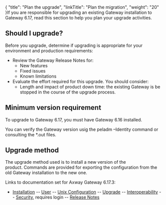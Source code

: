 {
    "title": "Plan the upgrade",
    "linkTitle": "Plan the migration",
    "weight": "20"
}If you are responsible for upgrading an existing <span class="mc-variable axway_variables.Component_Short_Name variable">Gateway</span> installation to <span class="mc-variable axway_variables.Component_Short_Name variable">Gateway</span> <span class="mc-variable axway_variables.Component_Version variable">6.17</span>, read this section to help you plan your upgrade activities.

## Should I upgrade?

Before you upgrade, determine if upgrading is appropriate for your environment and production requirements:

-   Review the <span class="mc-variable axway_variables.Component_Short_Name variable">Gateway</span> <span class="mc-variable suite_variables.DocTypeRelNotes variable">Release Notes</span> for:
    -   New features
    -   Fixed issues
    -   Known limitations
-   Evaluate the effort required for this upgrade. You should consider:
    -   Length and impact of product down time: the existing <span class="mc-variable suite_variables.GatewayName variable">Gateway</span> is be stopped in the course of the upgrade process.

## Minimum version requirement

To upgrade to <span class="mc-variable axway_variables.Component_Short_Name variable">Gateway</span> <span class="mc-variable axway_variables.Component_Version variable">6.17</span>, you must have <span class="mc-variable axway_variables.Component_Short_Name variable">Gateway</span> 6.16 installed.

You can verify the <span class="mc-variable suite_variables.GatewayName variable">Gateway</span> version usig the <span class="code">peladm –Identity</span> command or consulting the <span class="code">\*.out </span>files.

## Upgrade method

The upgrade method used is to install a new version of the product. Commands are provided for exporting the configuration from the old <span class="mc-variable suite_variables.GatewayName variable">Gateway</span> installation to the new one.

Links to documentation set for Axway Gateway <span class="mc-variable axway_variables.Release_Number variable">6.17.3</span>:

-   [Installation](#) -- [User](#) -- [Unix Configuration](#) -- [Upgrade](#) -- [Interoperability](#) -- [Security](#), requires login -- [Release Notes](#)
